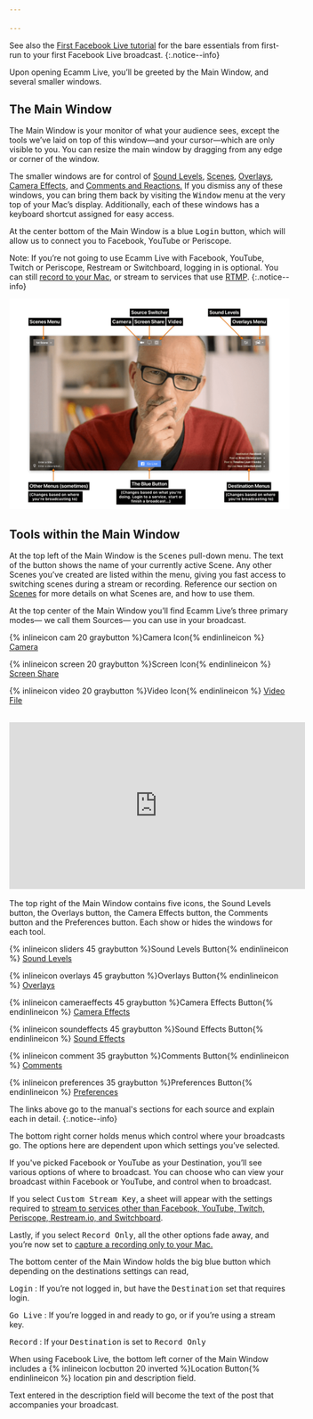 ```yaml
---

---
```


<!-- ## Your First Time Around with Ecamm Live -->

See also the [First Facebook Live tutorial](/ecamm-live-first-facebook-live/001-introduction) for the bare essentials from first-run to your first Facebook Live broadcast.
{:.notice--info}

Upon opening Ecamm Live, you’ll be greeted by the Main Window, and several smaller windows.
 
## The Main Window

The Main Window is your monitor of what your audience sees, except the tools we’ve laid on top of this window—and your cursor—which are only visible to you. You can resize the main window by dragging from any edge or corner of the window.

The smaller windows are for control of [Sound Levels](../013-adjusting-sound-levels), [Scenes](../007-using-scenes), [Overlays](../006-using-overlays), [Camera Effects](../003-camera-mode/#camera-effects), and [Comments and Reactions.](../006-using-overlays/#facebook-comment-overlays) If you dismiss any of these windows, you can bring them back by visiting the <samp>Window</samp> menu at the very top of your Mac’s display. Additionally, each of these windows has a keyboard shortcut assigned for easy access.

At the center bottom of the Main Window is a blue <samp class="blue">Login</samp> button, which will allow us to connect you to Facebook, YouTube or Periscope.

Note: If you’re not going to use Ecamm Live with Facebook, YouTube, Twitch or Periscope, Restream or Switchboard, logging in is optional. You can still [record to your Mac](../012-recording-your-broadcasts/#record-only-mode), or stream to services that use [RTMP](../011-broadcast-to-other-services/#using-a-stream-key).
{:.notice--info}

[![Figure\: Annotated Main Window with tools labeled](/assets/img/main-window-annotated.png "Click for full-size image.")
](/assets/img/main-window-annotated.png)

## Tools within the Main Window

At the top left of the Main Window is the <samp>Scenes</samp> pull-down menu. The text of the button shows the name of your currently active Scene. Any other Scenes you’ve created are listed within the menu, giving you fast access to switching scenes during a stream or recording. Reference our section on [Scenes](../007-using-scenes) for more details on what Scenes are, and how to use them.

At the top center of the Main Window you’ll find Ecamm Live’s three primary modes— we call them Sources— you can use in your broadcast.

{% inlineicon cam 20 graybutton %}Camera Icon{% endinlineicon %} [Camera](../004-source-modes/#camera)

{% inlineicon screen 20 graybutton %}Screen Icon{% endinlineicon %} [Screen Share](../004-source-modes/#screen-share)

{% inlineicon video 20 graybutton %}Video Icon{% endinlineicon %} [Video File](../004-source-modes/#video-files)

<br/>
<iframe src="https://www.youtube.com/embed/DjnP16Hrl8c?rel=0" frameborder="0" width="532" height="300"  webkitallowfullscreen mozallowfullscreen allowfullscreen></iframe>
<br/>


The top right of the Main Window contains five icons, the Sound Levels button, the Overlays button, the Camera Effects button, the Comments button and the Preferences button. Each show or hides the windows for each tool.

{% inlineicon sliders 45 graybutton %}Sound Levels Button{% endinlineicon %} [Sound Levels](../013-adjusting-sound-levels/)

{% inlineicon overlays 45 graybutton %}Overlays Button{% endinlineicon %} [Overlays](../006-using-overlays)

{% inlineicon cameraeffects 45 graybutton %}Camera Effects Button{% endinlineicon %} [Camera Effects](../003-camera-mode/#camera-effects)

{% inlineicon soundeffects 45 graybutton %}Sound Effects Button{% endinlineicon %} [Sound Effects](../014-sound-effects/)

{% inlineicon comment 35 graybutton %}Comments Button{% endinlineicon %} [Comments](../009-broadcast-to-facebook/#view-viewer-comments-and-reactions)

{% inlineicon preferences 35 graybutton %}Preferences Button{% endinlineicon %} [Preferences](../016-other-options)

The links above go to the manual's sections for each source and explain each in detail.
{:.notice--info}

The bottom right corner holds menus which control where your broadcasts go. The options here are dependent upon which settings you’ve selected.

If you've picked Facebook or YouTube as your Destination, you’ll see various options of where to broadcast. You can choose who can view your broadcast within Facebook or YouTube, and control when to broadcast.

If you select <samp>Custom Stream Key</samp>, a sheet will appear with the settings required to [stream to services other than Facebook, YouTube, Twitch, Periscope, Restream.io, and Switchboard](../011-broadcast-to-other-services/#using-a-stream-key).

Lastly, if you select <samp>Record Only</samp>, all the other options fade away, and you’re now set to [capture a recording only to your Mac.](../012-recording-your-broadcasts/#record-only-mode)

The bottom center of the Main Window holds the big blue button which depending on the destinations settings can read,

<samp class="blue">Login</samp>
: If you’re not logged in, but have the <samp>Destination</samp> set that requires login.

<samp class="blue">Go Live</samp>
: If you’re logged in and ready to go, or if you’re using a stream key.

<samp class="blue">Record</samp>
: If your <samp>Destination</samp> is set to <samp>Record Only</samp>

When using Facebook Live, the bottom left corner of the Main Window includes a {% inlineicon locbutton 20 inverted %}Location Button{% endinlineicon %}  location pin and description field.

Text entered in the description field will become the text of the post that accompanies your broadcast.
